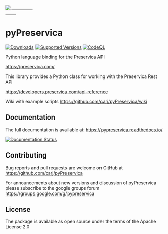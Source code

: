 
<pre>
    <a href="https://pypreservica.readthedocs.io/">
        <img src="https://github.com/carj/pyPreservica/blob/master/docs/images/logo1.JPG" align="left" />
    </a>
</pre>


# pyPreservica


[![Downloads](https://pepy.tech/badge/pyPreservica/month)](https://pepy.tech/project/pyPreservica/month)
[![Supported Versions](https://img.shields.io/pypi/pyversions/pyPreservica.svg)](https://pypi.org/project/pyPreservica)
[![CodeQL](https://github.com/carj/pyPreservica/actions/workflows/codeql-analysis.yml/badge.svg)](https://github.com/carj/pyPreservica/actions/workflows/codeql-analysis.yml)

Python language binding for the Preservica API

https://preservica.com/

This library provides a Python class for working with the Preservica Rest API

https://developers.preservica.com/api-reference

Wiki with example scripts https://github.com/carj/pyPreservica/wiki

## Documentation

The full documentation is available at: https://pypreservica.readthedocs.io/

[![Documentation Status](https://readthedocs.org/projects/pypreservica/badge/?version=latest)](https://pypreservica.readthedocs.io/en/latest/?badge=latest)

## Contributing

Bug reports and pull requests are welcome on GitHub at https://github.com/carj/pyPreservica

For announcements about new versions and discussion of pyPreservica please subscribe to the google groups
forum https://groups.google.com/g/pypreservica

## License

The package is available as open source under the terms of the Apache License 2.0
